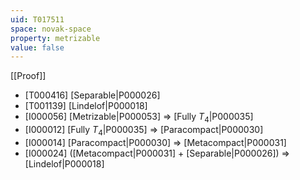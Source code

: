 ```yaml
---
uid: T017511
space: novak-space
property: metrizable
value: false
---
```

[[Proof]]

* [T000416] [Separable|P000026]
* [T001139] [Lindelof|P000018]
* [I000056] [Metrizable|P000053] => [Fully $T_4$|P000035]
* [I000012] [Fully $T_4$|P000035] => [Paracompact|P000030]
* [I000014] [Paracompact|P000030] => [Metacompact|P000031]
* [I000024] ([Metacompact|P000031] + [Separable|P000026]) => [Lindelof|P000018]

